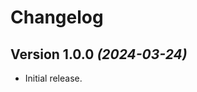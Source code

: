 Changelog
==========

Version 1.0.0 *(2024-03-24)*
----------------------------

* Initial release.
